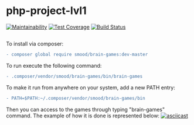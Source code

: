 # php-project-lvl1
[![Maintainability](https://api.codeclimate.com/v1/badges/5d7f931475f1ee8cd611/maintainability)](https://codeclimate.com/github/l33tLaserdance/php-project-lvl1/maintainability)
[![Test Coverage](https://api.codeclimate.com/v1/badges/5d7f931475f1ee8cd611/test_coverage)](https://codeclimate.com/github/l33tLaserdance/php-project-lvl1/test_coverage)
[![Build Status](https://travis-ci.org/l33tLaserdance/php-project-lvl1.svg?branch=master)](https://travis-ci.org/l33tLaserdance/php-project-lvl1)
##
To install via composer:
```diff 
- composer global require smood/brain-games:dev-master 
```
To run execute the following command:
```diff 
- .composer/vendor/smood/brain-games/bin/brain-games
```
To make it run from anywhere on your system, add a new PATH entry:
```diff
- PATH=$PATH:~/.composer/vendor/smood/brain-games/bin
```
Then you can access to the games through typing "brain-games" command.
The example of how it is done is represented below:
[![asciicast](https://asciinema.org/a/3Bh7CUNIH0qYbfgAwnOtMSGFM.svg)](https://asciinema.org/a/3Bh7CUNIH0qYbfgAwnOtMSGFM)
